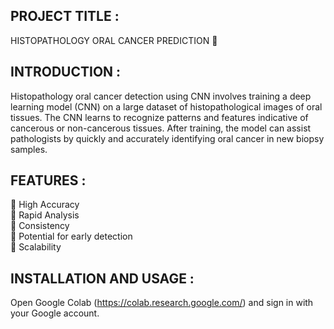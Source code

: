 ## PROJECT TITLE : 
HISTOPATHOLOGY ORAL CANCER PREDICTION 🦷
## INTRODUCTION :
Histopathology oral cancer detection using CNN involves training a deep learning model (CNN) on a large dataset of histopathological images of oral tissues. The CNN learns to recognize patterns and features indicative of cancerous or non-cancerous tissues. After training, the model can assist pathologists by quickly and accurately identifying oral cancer in new biopsy samples.
## FEATURES :
📍 High Accuracy<br>
📍 Rapid Analysis<br>
📍 Consistency<br>
📍 Potential for early detection<br>
📍 Scalability<br>
## INSTALLATION AND USAGE :
Open Google Colab (https://colab.research.google.com/) and sign in with your Google account.

